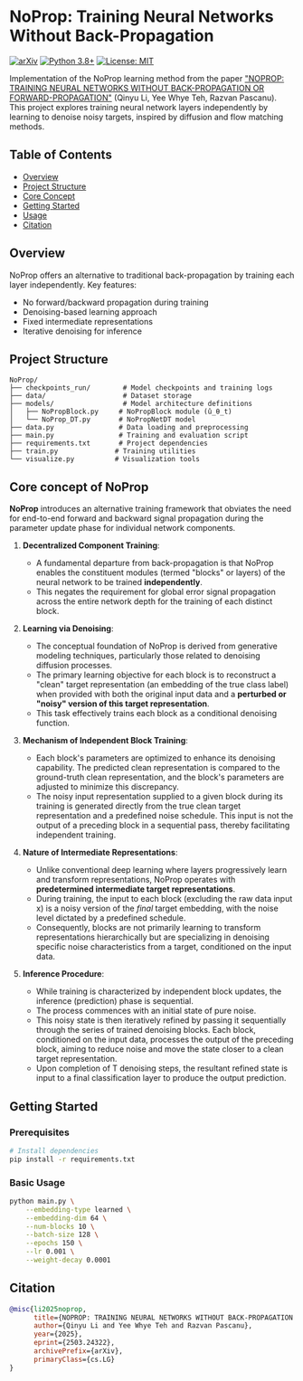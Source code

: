 # NoProp: Training Neural Networks Without Back-Propagation

[![arXiv](https://img.shields.io/badge/arXiv-2503.24322-b31b1b.svg)](https://arxiv.org/abs/2503.24322)
[![Python 3.8+](https://img.shields.io/badge/python-3.8+-blue.svg)](https://www.python.org/downloads/)
[![License: MIT](https://img.shields.io/badge/License-MIT-yellow.svg)](https://opensource.org/licenses/MIT)

Implementation of the NoProp learning method from the paper ["NOPROP: TRAINING NEURAL NETWORKS WITHOUT BACK-PROPAGATION OR FORWARD-PROPAGATION"](https://arxiv.org/abs/2503.24322) (Qinyu Li, Yee Whye Teh, Razvan Pascanu). This project explores training neural network layers independently by learning to denoise noisy targets, inspired by diffusion and flow matching methods.

## Table of Contents
- [Overview](#overview)
- [Project Structure](#project-structure)
- [Core Concept](#core-concept)
- [Getting Started](#getting-started)
- [Usage](#usage)
- [Citation](#citation)

## Overview

NoProp offers an alternative to traditional back-propagation by training each layer independently. Key features:
- No forward/backward propagation during training
- Denoising-based learning approach
- Fixed intermediate representations
- Iterative denoising for inference

## Project Structure

```
NoProp/
├── checkpoints_run/        # Model checkpoints and training logs
├── data/                   # Dataset storage
├── models/                 # Model architecture definitions
│   ├── NoPropBlock.py     # NoPropBlock module (û_θ_t)
│   └── NoProp_DT.py       # NoPropNetDT model
├── data.py                # Data loading and preprocessing
├── main.py                # Training and evaluation script
├── requirements.txt       # Project dependencies
├── train.py              # Training utilities
└── visualize.py          # Visualization tools
```

## Core concept of NoProp

**NoProp** introduces an alternative training framework that obviates the need for end-to-end forward and backward signal propagation during the parameter update phase for individual network components.

1.  **Decentralized Component Training**:
    * A fundamental departure from back-propagation is that NoProp enables the constituent modules (termed "blocks" or layers) of the neural network to be trained **independently**.
    * This negates the requirement for global error signal propagation across the entire network depth for the training of each distinct block.

2.  **Learning via Denoising**:
    * The conceptual foundation of NoProp is derived from generative modeling techniques, particularly those related to denoising diffusion processes.
    * The primary learning objective for each block is to reconstruct a "clean" target representation (an embedding of the true class label) when provided with both the original input data and a **perturbed or "noisy" version of this target representation**.
    * This task effectively trains each block as a conditional denoising function.

3.  **Mechanism of Independent Block Training**:
    * Each block's parameters are optimized to enhance its denoising capability. The predicted clean representation is compared to the ground-truth clean representation, and the block's parameters are adjusted to minimize this discrepancy.
    * The noisy input representation supplied to a given block during its training is generated directly from the true clean target representation and a predefined noise schedule. This input is not the output of a preceding block in a sequential pass, thereby facilitating independent training.

4.  **Nature of Intermediate Representations**:
    * Unlike conventional deep learning where layers progressively learn and transform representations, NoProp operates with **predetermined intermediate target representations**.
    * During training, the input to each block (excluding the raw data input x) is a noisy version of the *final* target embedding, with the noise level dictated by a predefined schedule.
    * Consequently, blocks are not primarily learning to transform representations hierarchically but are specializing in denoising specific noise characteristics from a target, conditioned on the input data.

5.  **Inference Procedure**:
    * While training is characterized by independent block updates, the inference (prediction) phase is sequential.
    * The process commences with an initial state of pure noise.
    * This noisy state is then iteratively refined by passing it sequentially through the series of trained denoising blocks. Each block, conditioned on the input data, processes the output of the preceding block, aiming to reduce noise and move the state closer to a clean target representation.
    * Upon completion of T denoising steps, the resultant refined state is input to a final classification layer to produce the output prediction.



## Getting Started

### Prerequisites
```bash
# Install dependencies
pip install -r requirements.txt
```

### Basic Usage
```bash
python main.py \
    --embedding-type learned \
    --embedding-dim 64 \
    --num-blocks 10 \
    --batch-size 128 \
    --epochs 150 \
    --lr 0.001 \
    --weight-decay 0.0001
```

## Citation

```bibtex
@misc{li2025noprop,
      title={NOPROP: TRAINING NEURAL NETWORKS WITHOUT BACK-PROPAGATION OR FORWARD-PROPAGATION},
      author={Qinyu Li and Yee Whye Teh and Razvan Pascanu},
      year={2025},
      eprint={2503.24322},
      archivePrefix={arXiv},
      primaryClass={cs.LG}
}
```
